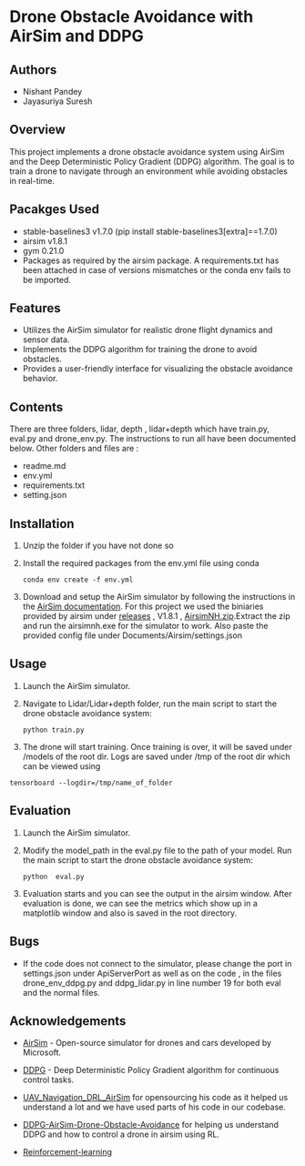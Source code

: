 # Drone Obstacle Avoidance with AirSim and DDPG

## Authors
- Nishant Pandey
- Jayasuriya Suresh
## Overview

This project implements a drone obstacle avoidance system using AirSim and the Deep Deterministic Policy Gradient (DDPG) algorithm. The goal is to train a drone to navigate through an environment while avoiding obstacles in real-time.

## Pacakges Used
- stable-baselines3 v1.7.0 (pip install stable-baselines3[extra]==1.7.0)
- airsim v1.8.1
- gym 0.21.0
- Packages as required by the airsim package.
A requirements.txt has been attached in case of versions mismatches or the conda env fails to be imported.
## Features

- Utilizes the AirSim simulator for realistic drone flight dynamics and sensor data.
- Implements the DDPG algorithm for training the drone to avoid obstacles.
- Provides a user-friendly interface for  visualizing the obstacle avoidance behavior.


## Contents
There are three folders, lidar, depth , lidar+depth which have train.py, eval.py and drone_env.py. The instructions to run all have been documented below.
Other folders and files are :
- readme.md
- env.yml
- requirements.txt
- setting.json

## Installation

1. Unzip the folder if you have not done so

2. Install the required packages from the env.yml file using conda
    ```shell
    conda env create -f env.yml
    ```

3. Download and setup the AirSim simulator by following the instructions in the [AirSim documentation](https://microsoft.github.io/AirSim/).
For this project we used the biniaries provided by airsim under [releases](https://github.com/microsoft/AirSim/releases) , V1.8.1 , [AirsimNH.zip](https://github.com/microsoft/AirSim/releases/download/v1.1.10/AirSimNH.zip).Extract the zip and run the airsimnh.exe for the simulator to work. Also paste the provided config file under Documents/Airsim/settings.json

## Usage

1. Launch the AirSim simulator.

2. Navigate to Lidar/Lidar+depth folder, run the main script to start the drone obstacle avoidance system:

    ```shell
    python train.py
    ```

3. The drone will start training. Once training is over, it will be saved under /models of the root dir. Logs are saved under /tmp of the root dir which can be viewed using

```shell
tensorboard --logdir=/tmp/name_of_folder
```
## Evaluation
1. Launch the AirSim simulator.

2. Modify the model_path in the eval.py file to the path of your model. Run the main script to start the drone obstacle avoidance system:

    ```shell
    python  eval.py
    ```

3. Evaluation starts and you can see the output in the airsim window. After evaluation is done, we can see the metrics which show up in a matplotlib window and also is saved in the root directory.

## Bugs
- If the code does not connect to the simulator, please change the port in settings.json under ApiServerPort as well as on the code , in the files drone_env_ddpg.py and ddpg_lidar.py in line number 19 for both eval and the normal files.
## Acknowledgements

- [AirSim](https://microsoft.github.io/AirSim/) - Open-source simulator for drones and cars developed by Microsoft.
- [DDPG](https://arxiv.org/abs/1509.02971) - Deep Deterministic Policy Gradient algorithm for continuous control tasks.

-  [UAV_Navigation_DRL_AirSim](https://github.com/heleidsn/UAV_Navigation_DRL_AirSim/tree/main) for opensourcing his code as it helped us understand a lot and we have used parts of his code in our codebase.

- [DDPG-AirSim-Drone-Obstacle-Avoidance](https://github.com/John-Venti/DDPG-AirSim-Drone-Obstacle-Avoidance) for helping us understand DDPG and how to control a drone in airsim using RL.

- [Reinforcement-learning](https://github.com/RahulSajnani/Reinforcement-learning)
